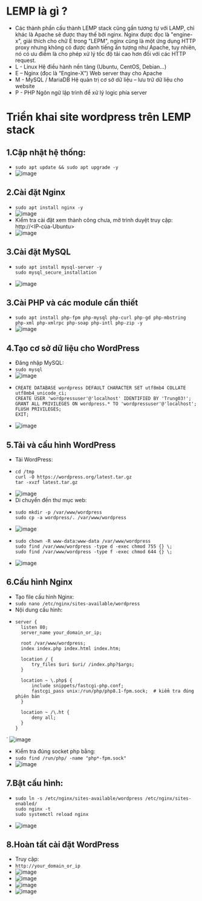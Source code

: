 # LEMP là gì ?
- Các thành phần cấu thành LEMP stack cũng gần tương tự với LAMP, chỉ khác là Apache sẽ được thay thế bởi nginx. Nginx được đọc là "engine-x", giải thích cho chữ E trong "LEPM", nginx cũng là một ứng dụng HTTP proxy nhưng không có được danh tiếng ấn tượng như Apache, tuy nhiên, nó có ưu điểm là cho phép xử lý tốc độ tải cao hơn đối với các HTTP request.
- L - Linux	Hệ điều hành nền tảng (Ubuntu, CentOS, Debian...)
- E – Nginx (đọc là “Engine-X”)	Web server thay cho Apache
- M - MySQL / MariaDB	Hệ quản trị cơ sở dữ liệu – lưu trữ dữ liệu cho website
- P - PHP	Ngôn ngữ lập trình để xử lý logic phía server

# Triển khai site wordpress trên LEMP stack
## 1.Cập nhật hệ thống:
- `sudo apt update && sudo apt upgrade -y`
- ![image](https://github.com/user-attachments/assets/41b44e3c-61de-4165-bdfc-17dc2b4d2f5f)
## 2.Cài đặt Nginx
- `sudo apt install nginx -y`
- ![image](https://github.com/user-attachments/assets/057f0737-9beb-4f4b-9a70-0ac425e85830)
- Kiểm tra cài đặt xem thành công chưa, mở trình duyệt truy cập: http://<IP-của-Ubuntu>
- ![image](https://github.com/user-attachments/assets/206249c0-dc8d-43ff-9a43-4e608ab7a474)
## 3.Cài đặt MySQL
- ```
  sudo apt install mysql-server -y
  sudo mysql_secure_installation
  ```
- ![image](https://github.com/user-attachments/assets/9b7bad96-503d-4374-95de-45c94e69576b)
## 3.Cài PHP và các module cần thiết
- `sudo apt install php-fpm php-mysql php-curl php-gd php-mbstring php-xml php-xmlrpc php-soap php-intl php-zip -y`
- ![image](https://github.com/user-attachments/assets/baa12f4a-d12b-4818-b507-308b89258259)
## 4.Tạo cơ sở dữ liệu cho WordPress
- Đăng nhập MySQL:
- `sudo mysql`
- ![image](https://github.com/user-attachments/assets/d858dc9e-1aef-4c10-a21d-f1b085ce005c)
- ```
  CREATE DATABASE wordpress DEFAULT CHARACTER SET utf8mb4 COLLATE utf8mb4_unicode_ci;
  CREATE USER 'wordpressuser'@'localhost' IDENTIFIED BY 'Trung03!'; 
  GRANT ALL PRIVILEGES ON wordpress.* TO 'wordpressuser'@'localhost';
  FLUSH PRIVILEGES;
  EXIT;
  ```
- ![image](https://github.com/user-attachments/assets/66820ae7-8c15-49be-ac32-6dd81b1e726b)
## 5.Tải và cấu hình WordPress
- Tải WordPress:
- ```
  cd /tmp
  curl -O https://wordpress.org/latest.tar.gz
  tar -xvzf latest.tar.gz
  ```
- ![image](https://github.com/user-attachments/assets/6f5bb7c9-1db8-4a33-9d3e-9af59e7527f1)
- Di chuyển đến thư mục web:
- ```
  sudo mkdir -p /var/www/wordpress
  sudo cp -a wordpress/. /var/www/wordpress
  ```
- ![image](https://github.com/user-attachments/assets/ff05756a-d5bc-4565-b5e1-5147e27d776b)
- ```
  sudo chown -R www-data:www-data /var/www/wordpress
  sudo find /var/www/wordpress -type d -exec chmod 755 {} \;
  sudo find /var/www/wordpress -type f -exec chmod 644 {} \;
  ```
- ![image](https://github.com/user-attachments/assets/b53a14b5-c129-42b8-af16-152460b275d9)
## 6.Cấu hình Nginx
- Tạo file cấu hình Nginx:
- `sudo nano /etc/nginx/sites-available/wordpress`
- Nội dung cấu hình:
- ```
  server {
    listen 80;
    server_name your_domain_or_ip;

    root /var/www/wordpress;
    index index.php index.html index.htm;

    location / {
        try_files $uri $uri/ /index.php?$args;
    }

    location ~ \.php$ {
        include snippets/fastcgi-php.conf;
        fastcgi_pass unix:/run/php/php8.1-fpm.sock;  # kiểm tra đúng phiên bản
    }

    location ~ /\.ht {
        deny all;
    }
  }
  ```
` ![image](https://github.com/user-attachments/assets/a570f193-22e3-4032-be04-f66a97085c7f)
- Kiểm tra đúng socket php bằng:
- `sudo find /run/php/ -name "php*-fpm.sock"`
- ![image](https://github.com/user-attachments/assets/650e6605-fcbe-4f04-94ce-b3dfa7d1aa0d)
## 7.Bật cấu hình:
- ```
  sudo ln -s /etc/nginx/sites-available/wordpress /etc/nginx/sites-enabled/
  sudo nginx -t
  sudo systemctl reload nginx
  ```
- ![image](https://github.com/user-attachments/assets/d158de1b-8e18-4bbf-a30f-932e1e2bec19)
## 8.Hoàn tất cài đặt WordPress
- Truy cập:
- `http://your_domain_or_ip`
- ![image](https://github.com/user-attachments/assets/99eb760e-7c7e-46fc-930b-cad7a833a45b)
- ![image](https://github.com/user-attachments/assets/b283aaf4-7e73-4d10-80ee-aff4eec2a777)
- ![image](https://github.com/user-attachments/assets/f0f412ce-8f66-4f14-a069-d1d7da87bda2)
- ![image](https://github.com/user-attachments/assets/4aee755c-39ae-4b61-a0dd-8a5d86b92fe1)



















